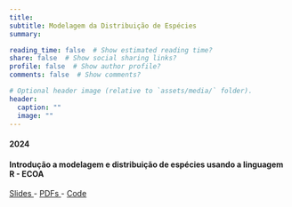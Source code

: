 ```yaml
---
title: 
subtitle: Modelagem da Distribuição de Espécies
summary: 

reading_time: false  # Show estimated reading time?
share: false  # Show social sharing links?
profile: false  # Show author profile?
comments: false  # Show comments?

# Optional header image (relative to `assets/media/` folder).
header:
  caption: ""
  image: ""
---
```

#### 2024

#### Introdução a modelagem e distribuição de espécies usando a linguagem R - ECOA
<a href="https://docs.google.com/presentation/d/1fqeXLILEbmUDifEuRZuPJ8TWqU7_tlEI/edit?usp=drive_link&ouid=105922777432800571653&rtpof=true&sd=true"> Slides </a> - <a href=" "> PDFs </a> - <a href=" "> Code </a>
